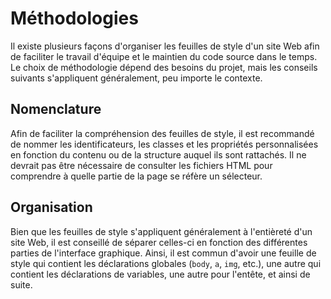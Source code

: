 # Méthodologies

Il existe plusieurs façons d'organiser les feuilles de style d'un
site Web afin de faciliter le travail d'équipe et le maintien du code
source dans le temps. Le choix de méthodologie dépend des besoins
du projet, mais les conseils suivants s'appliquent généralement, peu
importe le contexte.

## Nomenclature

Afin de faciliter la compréhension des feuilles de style, il est
recommandé de nommer les identificateurs, les classes et les
propriétés personnalisées en fonction du contenu ou de la structure
auquel ils sont rattachés. Il ne devrait pas être nécessaire de
consulter les fichiers HTML pour comprendre à quelle partie de la
page se réfère un sélecteur.

## Organisation

Bien que les feuilles de style s'appliquent généralement à
l'entièreté d'un site Web, il est conseillé de séparer celles-ci
en fonction des différentes parties de l'interface graphique.
Ainsi, il est commun d'avoir une feuille de style qui contient les
déclarations globales (`body`, `a`, `img`, etc.), une autre qui
contient les déclarations de variables, une autre pour l'entête, et
ainsi de suite.
